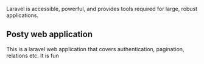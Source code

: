
Laravel is accessible, powerful, and provides tools required for large, robust applications.

## Posty web application
<p>This is a laravel web application that covers authentication, pagination, relations etc. It is fun</p>

